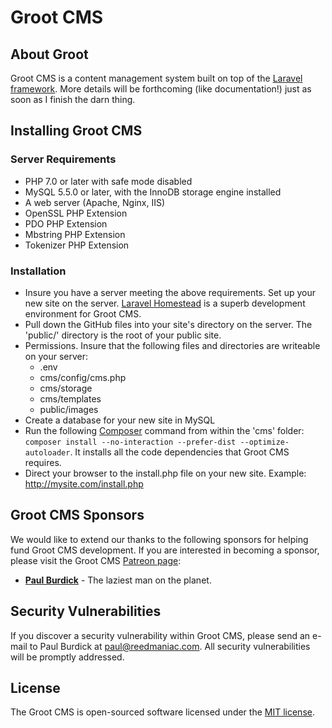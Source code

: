 
# Groot CMS

## About Groot

Groot CMS is a content management system built on top of the [Laravel framework](https://laravel.com). More details will be forthcoming (like documentation!) just as soon as I finish the darn thing.


## Installing Groot CMS

### Server Requirements
 - PHP 7.0 or later with safe mode disabled
 - MySQL 5.5.0 or later, with the InnoDB storage engine installed
 - A web server (Apache, Nginx, IIS)
 - OpenSSL PHP Extension
 - PDO PHP Extension
 - Mbstring PHP Extension
 - Tokenizer PHP Extension

### Installation

 - Insure you have a server meeting the above requirements. Set up your new site on the server. [Laravel Homestead](https://laravel.com/docs/5.4/homestead) is a superb development environment for Groot CMS.
 - Pull down the GitHub files into your site's directory on the server. The 'public/' directory is the root of your public site.
 - Permissions. Insure that the following files and directories are writeable on your server:
   - .env
   - cms/config/cms.php
   - cms/storage
   - cms/templates
   - public/images
 - Create a database for your new site in MySQL
 - Run the following [Composer](https://getcomposer.org) command from within the 'cms' folder: `composer install --no-interaction --prefer-dist --optimize-autoloader`.  It installs all the code dependencies that Groot CMS requires.
 - Direct your browser to the install.php file on your new site. Example: http://mysite.com/install.php


## Groot CMS Sponsors

We would like to extend our thanks to the following sponsors for helping fund Groot CMS development. If you are interested in becoming a sponsor, please visit the Groot CMS [Patreon page](http://patreon.com/reedmaniac):

- **[Paul Burdick](https://paulburdick.me)** - The laziest man on the planet.



## Security Vulnerabilities

If you discover a security vulnerability within Groot CMS, please send an e-mail to Paul Burdick at paul@reedmaniac.com. All security vulnerabilities will be promptly addressed.

## License

The Groot CMS is open-sourced software licensed under the [MIT license](http://opensource.org/licenses/MIT).

